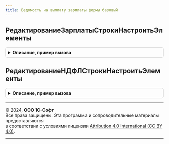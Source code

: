 ```yaml
---
title: Ведомость на выплату зарплаты формы базовый
---
```



## РедактированиеЗарплатыСтрокиНастроитьЭлементы
<details style="margin: 1em 0; padding: 0.5em; border: 1px solid #ccc; border-radius: 6px;">

<summary style="font-weight: bold; cursor: pointer;">Описание, пример вызова</summary>

```bsl

Процедура РедактированиеЗарплатыСтрокиНастроитьЭлементы(Форма) Экспорт
```

Пример вызова
```bsl
ВедомостьНаВыплатуЗарплатыФормыБазовый.РедактированиеЗарплатыСтрокиНастроитьЭлементы(Форма) 
```
</details>

## РедактированиеНДФЛСтрокиНастроитьЭлементы
<details style="margin: 1em 0; padding: 0.5em; border: 1px solid #ccc; border-radius: 6px;">

<summary style="font-weight: bold; cursor: pointer;">Описание, пример вызова</summary>

```bsl

Процедура РедактированиеНДФЛСтрокиНастроитьЭлементы(Форма) Экспорт
```

Пример вызова
```bsl
ВедомостьНаВыплатуЗарплатыФормыБазовый.РедактированиеНДФЛСтрокиНастроитьЭлементы(Форма) 
```
</details>

---

© 2024, **ООО 1С-Софт**  
Все права защищены. Эта программа и сопроводительные материалы предоставляются  
в соответствии с условиями лицензии [Attribution 4.0 International (CC BY 4.0)](https://creativecommons.org/licenses/by/4.0/legalcode).

---
